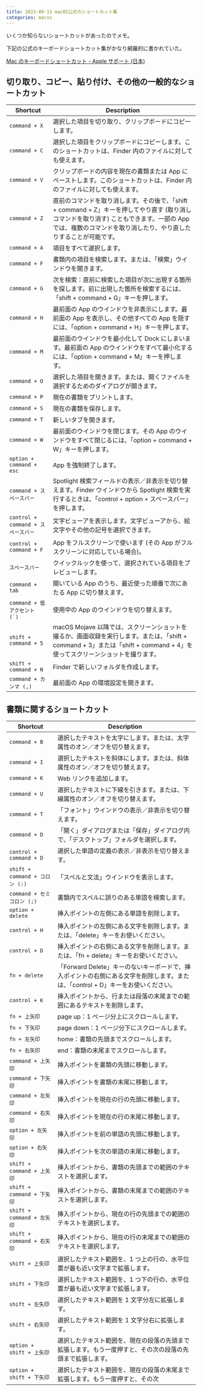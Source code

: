 ```yaml
---
title: 2023-09-13 macOS公式のショートカット集
categories: macos
---
```


いくつか知らないショートカットがあったのでメモ。

下記の公式のキーボードショートカット集がかなり網羅的に書かれていた。

[Mac のキーボードショートカット - Apple サポート (日本)](https://support.apple.com/ja-jp/HT201236)

## 切り取り、コピー、貼り付け、その他の一般的なショートカット

| Shortcut  | Description |
| ---- | ---- |
| `command + X` | 選択した項目を切り取り、クリップボードにコピーします。 |
| `command + C` | 選択した項目をクリップボードにコピーします。このショートカットは、Finder 内のファイルに対しても使えます。  |
| `command + V` | クリップボードの内容を現在の書類または App にペーストします。このショートカットは、Finder 内のファイルに対しても使えます。 |
| `command + Z`               | 直前のコマンドを取り消します。その後で、「shift + command + Z」キーを押してやり直す (取り消しコマンドを取り消す) こともできます。一部の App では、複数のコマンドを取り消したり、やり直したりすることが可能です。|
| `command + A`               | 項目をすべて選択します。 |
| `command + F`               | 書類内の項目を検索します。または、「検索」ウインドウを開きます。 |
| `command + G`               | 次を検索：直前に検索した項目が次に出現する箇所を探します。前に出現した箇所を検索するには、「shift + command + G」キーを押します。|
| `command + H`               | 最前面の App のウインドウを非表示にします。最前面の App を表示し、その他すべての App を隠すには、「option + command + H」キーを押します。|
| `command + M`               | 最前面のウインドウを最小化して Dock にしまいます。最前面の App のウインドウをすべて最小化するには、「option + command + M」キーを押します。|
| `command + O`               | 選択した項目を開きます。または、開くファイルを選択するためのダイアログが開きます。 |
| `command + P`               | 現在の書類をプリントします。 |
| `command + S`               | 現在の書類を保存します。 |
| `command + T`               | 新しいタブを開きます。 |
| `command + W`               | 最前面のウインドウを閉じます。その App のウインドウをすべて閉じるには、「option + command + W」キーを押します。|
| `option + command + esc`    | App を強制終了します。 |
| `command + スペースバー`    | Spotlight 検索フィールドの表示／非表示を切り替えます。Finder ウインドウから Spotlight 検索を実行するときは、「control + option + スペースバー」を押します。|
| `control + command + スペースバー` | 文字ビューアを表示します。文字ビューアから、絵文字やその他の記号を選択できます。                       |
| `control + command + F`     | App をフルスクリーンで使います (その App がフルスクリーンに対応している場合)。 |
| `スペースバー`              | クイックルックを使って、選択されている項目をプレビューします。 |
| `command + tab` | 開いている App のうち、最近使った順番で次にあたる App に切り替えます。 |
| ``command + 低アクセント (`)`` | 使用中の App のウインドウを切り替えます。 |
| `shift + command + 5`       | macOS Mojave 以降では、スクリーンショットを撮るか、画面収録を実行します。または、「shift + command + 3」または「shift + command + 4」を使ってスクリーンショットを撮ります。|
| `shift + command + N`       | Finder で新しいフォルダを作成します。 |
| `command + カンマ (,)`      | 最前面の App の環境設定を開きます。 |

## 書類に関するショートカット

| Shortcut                    | Description                                                                                           |
|-----------------------------|-------------------------------------------------------------------------------------------------------|
| `command + B`               | 選択したテキストを太字にします。または、太字属性のオン／オフを切り替えます。                           |
| `command + I`               | 選択したテキストを斜体にします。または、斜体属性のオン／オフを切り替えます。                           |
| `command + K`               | Web リンクを追加します。                                                                               |
| `command + U`               | 選択したテキストに下線を引きます。または、下線属性のオン／オフを切り替えます。                         |
| `command + T`               | 「フォント」ウインドウの表示／非表示を切り替えます。                                                   |
| `command + D`               | 「開く」ダイアログまたは「保存」ダイアログ内で、「デスクトップ」フォルダを選択します。                 |
| `control + command + D`     | 選択した単語の定義の表示／非表示を切り替えます。                                                       |
| `shift + command + コロン (:)` | 「スペルと文法」ウインドウを表示します。                                   |
| `command + セミコロン (;)`  | 書類内でスペルに誤りのある単語を検索します。                                                           |
| `option + delete`           | 挿入ポイントの左側にある単語を削除します。                                                             |
| `control + H`               | 挿入ポイントの左側にある文字を削除します。または、「delete」キーをお使いください。                       |
| `control + D`               | 挿入ポイントの右側にある文字を削除します。または、「fn + delete」キーをお使いください。                  |
| `fn + delete`               | 「Forward Delete」キーのないキーボードで、挿入ポイントの右側にある文字を削除します。または、「control + D」キーをお使いください。|
| `control + K`               | 挿入ポイントから、行または段落の末尾までの範囲にあるテキストを削除します。                             |
| `fn + 上矢印`               | page up：1 ページ分上にスクロールします。                                                               |
| `fn + 下矢印`               | page down：1 ページ分下にスクロールします。                                                             |
| `fn + 左矢印`               | home：書類の先頭までスクロールします。                                                                  |
| `fn + 右矢印`               | end：書類の末尾までスクロールします。                                                                   |
| `command + 上矢印`          | 挿入ポイントを書類の先頭に移動します。                                                                  |
| `command + 下矢印`          | 挿入ポイントを書類の末尾に移動します。                                                                  |
| `command + 左矢印`          | 挿入ポイントを現在の行の先頭に移動します。                                                              |
| `command + 右矢印`          | 挿入ポイントを現在の行の末尾に移動します。                                                              |
| `option + 左矢印`           | 挿入ポイントを前の単語の先頭に移動します。                                                             |
| `option + 右矢印`           | 挿入ポイントを次の単語の末尾に移動します。                                                             |
| `shift + command + 上矢印`  | 挿入ポイントから、書類の先頭までの範囲のテキストを選択します。                                         |
| `shift + command + 下矢印`  | 挿入ポイントから、書類の末尾までの範囲のテキストを選択します。                                         |
| `shift + command + 左矢印`  | 挿入ポイントから、現在の行の先頭までの範囲のテキストを選択します。                                     |
| `shift + command + 右矢印`  | 挿入ポイントから、現在の行の末尾までの範囲のテキストを選択します。                                     |
| `shift + 上矢印`            | 選択したテキスト範囲を、1 つ上の行の、水平位置が最も近い文字まで拡張します。                           |
| `shift + 下矢印`            | 選択したテキスト範囲を、1 つ下の行の、水平位置が最も近い文字まで拡張します。                           |
| `shift + 左矢印`            | 選択したテキスト範囲を 1 文字分左に拡張します。                                                         |
| `shift + 右矢印`            | 選択したテキスト範囲を 1 文字分右に拡張します。                                                         |
| `option + shift + 上矢印`   | 選択したテキスト範囲を、現在の段落の先頭まで拡張します。もう一度押すと、その次の段落の先頭まで拡張します。|
| `option + shift + 下矢印`   | 選択したテキスト範囲を、現在の段落の末尾まで拡張します。もう一度押すと、その次
